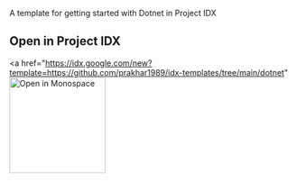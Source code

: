 A template for getting started with Dotnet in Project IDX

## Open in Project IDX 

<a href="https://idx.google.com/new?template=https://github.com/prakhar1989/idx-templates/tree/main/dotnet"
  <img
    alt="Open in Monospace"
    src="https://www.gstatic.com/monospace/230815/openinprojectidx.png"
    width="170"
  />
</a>
